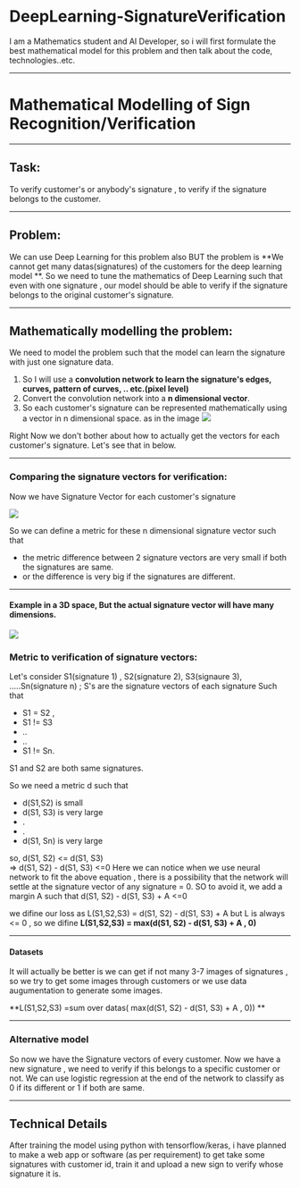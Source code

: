 # DeepLearning-SignatureVerification

I am a Mathematics student and AI Developer, so i will first formulate the best mathematical model for this problem and then talk about the code, technologies..etc.

****
# Mathematical Modelling of Sign Recognition/Verification
****
## Task: 
To verify customer's or anybody's signature , to verify if the signature belongs to the customer.
****
## Problem:
We can use Deep Learning for this problem also BUT the problem is  **We cannot get many datas(signatures) of the customers for the deep learning model **. 
So we need to tune the mathematics of Deep Learning such that even with one signature , our model should be able to verify if the signature belongs to the original customer's signature.
****
## Mathematically modelling the problem:
We need to model the problem such that the model can learn the signature with just one signature data. 
1. So I will use a **convolution network to learn the signature's edges, curves, pattern of curves, .. etc.(pixel level)**
2. Convert the convolution network into a **n dimensional vector**. 
3. So each customer's signature can be represented mathematically using a vector in n dimensional space.
as in the image
![](https://sketch.io/render/sk-cafa99331fce3da945e25508e96275b3.jpeg)

Right Now we don't bother about how to actually get the vectors for each customer's signature. Let's see that in below. 
****
### Comparing the signature vectors for verification:
Now we have Signature Vector for each customer's signature 

![](https://sketch.io/render/sk-e4c3a422960172822a0f4598934c07f7.jpeg)

So we can define a metric for these n dimensional signature vector such that 
* the metric difference between 2 signature vectors are very small if both the signatures are same.
* or the difference is very big if the signatures are different.
****
#### Example in a 3D space, But the actual signature vector will have many dimensions.
![](https://sketch.io/render/sk-dcde7c62f0088c31261cdc4ac1bad1e4.jpeg)


### Metric to verification of signature vectors:
Let's consider S1(signature 1) , S2(signature 2), S3(signaure 3), .....Sn(signature n) ; S's are the signature vectors of each signature
Such that 
* S1 = S2 , 
* S1 != S3 
* ..
* ..
* S1 != Sn.

S1 and S2 are both same signatures. 

So we need a metric d such that 
* d(S1,S2) is small
* d(S1, S3) is very large
* .
* .
* d(S1, Sn) is very large

so, 
d(S1, S2) <= d(S1, S3)    
=>     d(S1, S2) - d(S1, S3) <=0
Here we can notice when we use neural network to fit the above equation , there is a possibility that the network will settle at the signature vector of any signature = 0.
SO to avoid it,  we add a margin A such that 
d(S1, S2) - d(S1, S3)  + A <=0

we difine our loss as L(S1,S2,S3) = d(S1, S2) - d(S1, S3)  + A 
but L is always <= 0 , so we difine 
**L(S1,S2,S3) = max(d(S1, S2) - d(S1, S3)  + A , 0)**

****
#### Datasets
It will actually be better is we can get if not many 3-7 images of signatures , so we try to get some images through customers or we use data augumentation to generate some images.

**L(S1,S2,S3) =sum over datas( max(d(S1, S2) - d(S1, S3)  + A , 0)) **
****

### Alternative model 
So now we have the Signature vectors of every customer. 
Now we have a new signature , we need to verify if this belongs to a specific customer or not. 
We can use logistic regression at the end of the network to classify as 0 if its different or 1 if both are same.


****

## Technical Details
After training the model using python with tensorflow/keras, i have planned to make a web app or software (as per requirement) to get take some signatures with customer id, train it and upload a new sign to verify whose signature it is.
